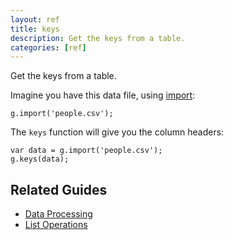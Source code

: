 ```yaml
---
layout: ref
title: keys
description: Get the keys from a table.
categories: [ref]
---
```

Get the keys from a table.

Imagine you have this data file, using [import](/ref/import.html):

    g.import('people.csv');

The `keys` function will give you the column headers:

    var data = g.import('people.csv');
    g.keys(data);

## Related Guides
- [Data Processing](/guide/data.html)
- [List Operations](/guide/list.html)

